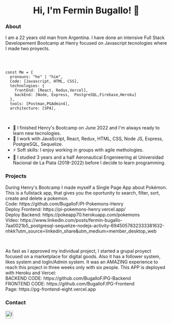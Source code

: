 <h1 align="center">Hi, I'm Fermin Bugallo! 👋
</h1>
<h3>
About
</h3>
<p>I am a 22 years old man from Argentina.   I have done an intensive Full Stack Developement Bootcamp at Henry focused on Javascript tecnologies where I made two proyects. </p>
<br/>


````

const Me = {
  pronouns: "he" | "him",
  Code: [Javascript, HTML, CSS],
  technologies: {
    frontEnd: [React, Redux,Vercel],
    backEnd: [Node, Express,  PostgreSQL,Firebase,Heroku]
  },
  tools: [Postman,PGAdmin4],
  architecture: [SPA],
````
<br/>

- 🌱 I finished Henry's Bootcamp on June 2022 and I'm always ready to learn new tecnologies.
- 💬 I work with JavaScript, React, Redux, HTML, CSS, Node JS, Express, PostgreSQL, Sequelize.
- ⚡ Soft skills: I enjoy working in groups with agile methologies.
- 📖 I studied 3 years and a half Aeronautical Engenieering at Universidad Nacional de La Plata (2018-2022) before I decide to learn programming.
<h3>
Projects 
</h3>
<p>
  During Henry's Bootcamp I made myself a Single Page App about Pokémon.
  This is a fullstack app, that gives you the oportunity to search, filter, sort, create and delete a pokemon. <br/>
  Code: https://github.com/BugalloF/PI-Pokemons-Henry  <br/>
  Deploy Frontend: https://pi-pokemons-henry.vercel.app/ <br/>
  Deploy Backend: https://pokeapp70.herokuapp.com/pokemons <br/>
  Video: https://www.linkedin.com/posts/fermin-bugallo-7aa0021b5_postgresql-sequelize-nodejs-activity-6945057832333381632-nhkk?utm_source=linkedin_share&utm_medium=member_desktop_web 
 </p>
 <br/>
 <p>
  As fast as I approved my individual project, I started a grupal proyect focused on a marketplace for digital goods. 
  Also it has a follower system, likes system and logIn/Admin system. 
  It was an AMAZING experience to reach this project in three weeks only with six people.
  This APP is deployed with Heroku and Vercel: <br/>
  BACKEND CODE: https://github.com/BugalloF/PG-Backend <br/>
  FRONTEND CODE: https://github.com/BugalloF/PG-Frontend <br/>
  Page: https://pg-frontend-eight.vercel.app
 </p>
 <h3>
  Contact
  </h3>
  <p>

 <a href="https://www.linkedin.com/in/fermin-bugallo-7aa0021b5/" target="blank">

  <img src="https://cdn-icons-png.flaticon.com/512/174/174857.png" alt="linkedIn" height="24px" width="24px" />

 </a>

</p>
